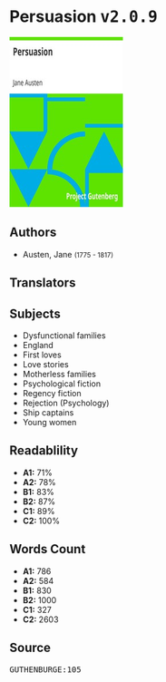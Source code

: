 # Persuasion <kbd>v2.0.9</kbd>

![](./cover.medium.jpg "")

## Authors


 - Austen, Jane <small>(1775 - 1817)</small>

## Translators



## Subjects


 - Dysfunctional families
 - England
 - First loves
 - Love stories
 - Motherless families
 - Psychological fiction
 - Regency fiction
 - Rejection (Psychology)
 - Ship captains
 - Young women

## Readablility


 - **A1:** 71%
 - **A2:** 78%
 - **B1:** 83%
 - **B2:** 87%
 - **C1:** 89%
 - **C2:** 100%

## Words Count


 - **A1:** 786
 - **A2:** 584
 - **B1:** 830
 - **B2:** 1000
 - **C1:** 327
 - **C2:** 2603

## Source


<kbd>GUTHENBURGE:105</kbd>
